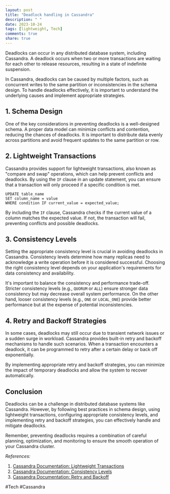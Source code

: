 ```yaml
---
layout: post
title: "Deadlock handling in Cassandra"
description: " "
date: 2023-10-24
tags: [lightweight, Tech]
comments: true
share: true
---
```


Deadlocks can occur in any distributed database system, including Cassandra. A deadlock occurs when two or more transactions are waiting for each other to release resources, resulting in a state of indefinite suspension.

In Cassandra, deadlocks can be caused by multiple factors, such as concurrent writes to the same partition or inconsistencies in the schema design. To handle deadlocks effectively, it is important to understand the underlying causes and implement appropriate strategies.

## 1. Schema Design

One of the key considerations in preventing deadlocks is a well-designed schema. A proper data model can minimize conflicts and contention, reducing the chances of deadlocks. It is important to distribute data evenly across partitions and avoid frequent updates to the same partition or row.

## 2. Lightweight Transactions

Cassandra provides support for lightweight transactions, also known as "compare and swap" operations, which can help prevent conflicts and deadlocks. By using the `IF` clause in an update statement, you can ensure that a transaction will only proceed if a specific condition is met.

```cql
UPDATE table_name
SET column_name = value
WHERE condition IF current_value = expected_value;
```

By including the `IF` clause, Cassandra checks if the current value of a column matches the expected value. If not, the transaction will fail, preventing conflicts and possible deadlocks.

## 3. Consistency Levels

Setting the appropriate consistency level is crucial in avoiding deadlocks in Cassandra. Consistency levels determine how many replicas need to acknowledge a write operation before it is considered successful. Choosing the right consistency level depends on your application's requirements for data consistency and availability.

It's important to balance the consistency and performance trade-off. Stricter consistency levels (e.g., `QUORUM` or `ALL`) ensure stronger data consistency but may decrease overall system performance. On the other hand, looser consistency levels (e.g., `ONE` or `LOCAL_ONE`) provide better performance but at the expense of potential inconsistencies.

## 4. Retry and Backoff Strategies

In some cases, deadlocks may still occur due to transient network issues or a sudden surge in workload. Cassandra provides built-in retry and backoff mechanisms to handle such scenarios. When a transaction encounters a deadlock, it can be programmed to retry after a certain delay or back off exponentially.

By implementing appropriate retry and backoff strategies, you can minimize the impact of temporary deadlocks and allow the system to recover automatically.

## Conclusion

Deadlocks can be a challenge in distributed database systems like Cassandra. However, by following best practices in schema design, using lightweight transactions, configuring appropriate consistency levels, and implementing retry and backoff strategies, you can effectively handle and mitigate deadlocks.

Remember, preventing deadlocks requires a combination of careful planning, optimization, and monitoring to ensure the smooth operation of your Cassandra cluster.

_References:_

1. [Cassandra Documentation: Lightweight Transactions](https://cassandra.apache.org/doc/latest/cql/dml.html#lightweight-transactions)
2. [Cassandra Documentation: Consistency Levels](https://cassandra.apache.org/doc/latest/architecture/dynamo/)
3. [Cassandra Documentation: Retry and Backoff](https://cassandra.apache.org/doc/latest/reference/cassandra/configuration/cassandra_yaml/) 

#Tech #Cassandra